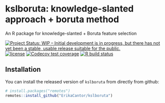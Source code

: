 # kslboruta: knowledge-slanted approach + boruta method

An R package for knowledge-slanted + Boruta feature selection 

<!-- badges: start -->
[![Project Status: WIP – Initial development is in progress, but there has not yet been a stable, usable release suitable for the public.](https://www.repostatus.org/badges/latest/wip.svg)](https://www.repostatus.org/#wip)
[![license](https://img.shields.io/badge/license-GPL%20%28%3E=%203%29-brightgreen.svg?style=flat)](https://www.gnu.org/licenses/gpl-3.0.html)
[![Codecov test coverage](https://codecov.io/gh/ErikaCantor/kslboruta/branch/main/graph/badge.svg)](https://codecov.io/gh/ErikaCantor/kslboruta?branch=main)
[![R build status](https://github.com/ErikaCantor/kslboruta/workflowsrcmdcheck/badge.svg)](https://github.com/ErikaCantor/kslboruta/actions)
<!-- badges: end -->

## Installation

You can install the released version of `kslboruta`
from directly from github:

```r
# install.packages("remotes")
remotes::install_github("ErikaCantor/kslboruta")
```